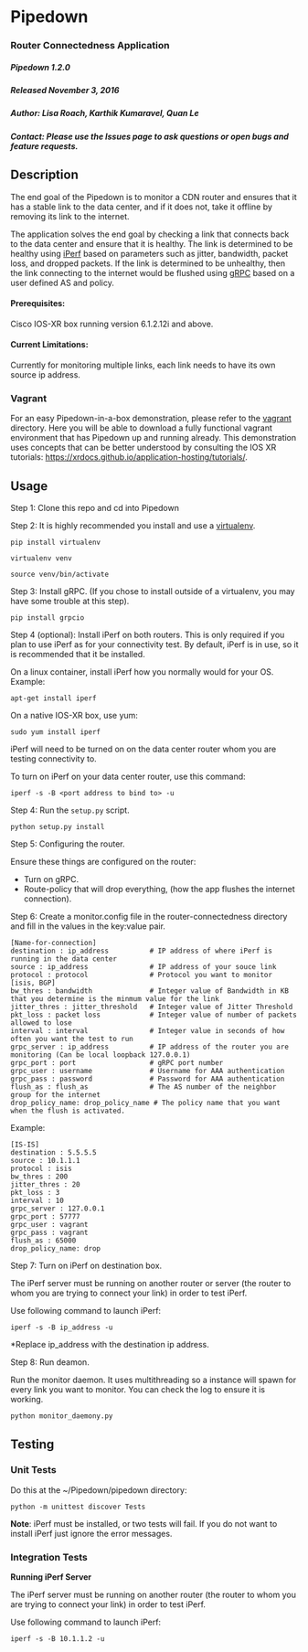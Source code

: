 # Pipedown
### Router Connectedness Application

##### Pipedown 1.2.0

##### Released November 3, 2016

##### Author: Lisa Roach, Karthik Kumaravel, Quan Le
##### Contact: Please use the Issues page to ask questions or open bugs and feature requests.

## Description

The end goal of the Pipedown is to monitor a CDN router and ensures that it has a stable link to the data center, and if it does not, take it offline by removing its link to the internet.

The application solves the end goal by checking a link that connects back to the data center and ensure that it is healthy. The link is determined to be healthy using [iPerf](https://iperf.fr/) based on parameters such as jitter, bandwidth, packet loss, and dropped packets. If the link is determined to be unhealthy, then the link connecting to the internet would be flushed using [gRPC](http://www.grpc.io/) based on a user defined AS and policy.

#### Prerequisites:

Cisco IOS-XR box running version 6.1.2.12i and above.

#### Current Limitations:

Currently for monitoring multiple links, each link needs to have its own source ip address.

### Vagrant

For an easy Pipedown-in-a-box demonstration, please refer to the [vagrant](https://github.com/cisco-ie/Pipedown/tree/master/vagrant) directory. Here you will be able to download a fully functional vagrant environment that has Pipedown up and running already. This demonstration uses concepts that can be better understood by consulting the IOS XR tutorials: https://xrdocs.github.io/application-hosting/tutorials/.

## Usage

Step 1: Clone this repo and cd into Pipedown

Step 2: It is highly recommended you install and use a [virtualenv](https://virtualenv.pypa.io/en/stable/).

```
pip install virtualenv

virtualenv venv

source venv/bin/activate
```

Step 3: Install gRPC. (If you chose to install outside of a virtualenv, you may have some trouble at this step).

`pip install grpcio`

Step 4 (optional): Install iPerf on both routers. This is only required if you plan to use iPerf as for your
connectivity test. By default, iPerf is in use, so it is recommended that it be installed.

On a linux container, install iPerf how you normally would for your OS. Example:

`apt-get install iperf`

On a native IOS-XR box, use yum:

`sudo yum install iperf`

iPerf will need to be turned on on the data center router whom you are testing connectivity to.

To turn on iPerf on your data center router, use this command:

`iperf -s -B <port address to bind to> -u`


Step 4: Run the `setup.py` script.

`python setup.py install`

Step 5: Configuring the router.

Ensure these things are configured on the router:

- Turn on gRPC.
- Route-policy that will drop everything, (how the app flushes the internet connection).

Step 6: Create a monitor.config file in the router-connectedness directory and fill in the values in the key:value pair.

```
[Name-for-connection]
destination : ip_address          # IP address of where iPerf is running in the data center
source : ip_address               # IP address of your souce link
protocol : protocol               # Protocol you want to monitor [isis, BGP]
bw_thres : bandwidth              # Integer value of Bandwidth in KB that you determine is the minmum value for the link
jitter_thres : jitter_threshold   # Integer value of Jitter Threshold
pkt_loss : packet loss            # Integer value of number of packets allowed to lose
interval : interval               # Integer value in seconds of how often you want the test to run
grpc_server : ip_address          # IP address of the router you are monitoring (Can be local loopback 127.0.0.1)
grpc_port : port                  # gRPC port number
grpc_user : username              # Username for AAA authentication
grpc_pass : password              # Password for AAA authentication
flush_as : flush_as               # The AS number of the neighbor group for the internet
drop_policy_name: drop_policy_name # The policy name that you want when the flush is activated.
```
Example:
```
[IS-IS]
destination : 5.5.5.5
source : 10.1.1.1
protocol : isis
bw_thres : 200
jitter_thres : 20
pkt_loss : 3
interval : 10
grpc_server : 127.0.0.1
grpc_port : 57777
grpc_user : vagrant
grpc_pass : vagrant
flush_as : 65000
drop_policy_name: drop
```

Step 7: Turn on iPerf on destination box.

The iPerf server must be running on another router or server (the router to whom you are trying to connect your link) in order to test iPerf.

Use following command to launch iPerf:

```iperf -s -B ip_address -u```

*Replace ip_address with the destination ip address.

Step 8: Run deamon.

Run the monitor daemon. It uses multithreading so a instance will spawn for every link you want to monitor. You can check the log to ensure it is working.

```python monitor_daemony.py```


## Testing

### Unit Tests

Do this at the ~/Pipedown/pipedown directory:


```python -m unittest discover Tests```


**Note**: iPerf must be installed, or two tests will fail. If you do not want to install iPerf just ignore the error messages.


### Integration Tests

**Running iPerf Server**

The iPerf server must be running on another router (the router to whom you are trying to connect your link) in order to test iPerf.

Use following command to launch iPerf:


```iperf -s -B 10.1.1.2 -u```
